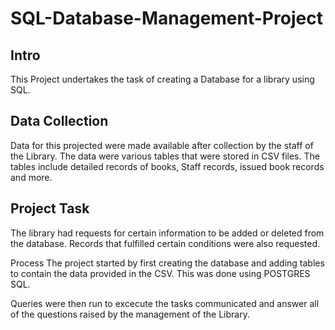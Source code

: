 # SQL-Database-Management-Project
## Intro
This Project undertakes the task of creating a Database for a library using SQL.
## Data Collection
Data for this projected were made available after collection by the staff of the Library. 
The data were various tables that were stored in CSV files. The tables include detailed records of books, Staff records, issued book records and more.
## Project Task
The library had requests for certain information to be added or deleted from the database.  Records that fulfilled certain conditions were also requested.

Process 
The project started by first creating the database and adding tables to contain the data provided in the CSV.
This was done using POSTGRES SQL. 

Queries were then run to excecute the tasks communicated and  answer all of the questions raised by the management of the Library.
